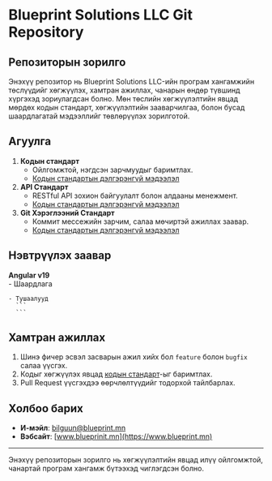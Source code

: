 # Blueprint Solutions LLC Git Repository

## Репозиторын зорилго
Энэхүү репозитор нь Blueprint Solutions LLC-ийн програм хангамжийн төслүүдийг хөгжүүлэх, хамтран ажиллах, чанарын өндөр түвшинд хүргэхэд зориулагдсан болно. Мөн төслийн хөгжүүлэлтийн явцад мөрдөх кодын стандарт, хөгжүүлэлтийн зааварчилгаа, болон бусад шаардлагатай мэдээллийг төвлөрүүлэх зорилготой.

## Агуулга
1. **Кодын стандарт**  
   - Ойлгомжтой, нэгдсэн зарчмуудыг баримтлах.  
   - [Кодын стандартын дэлгэрэнгүй мэдээлэл](./code_standarts.md)
2. **API Стандарт**  
   - RESTful API зохион байгуулалт болон алдааны менежмент.  
   - [Кодын стандартын дэлгэрэнгүй мэдээлэл](./code_standarts.md)
3. **Git Хэрэглээний Стандарт**  
   - Коммит мессежийн зарчим, салаа мөчиртэй ажиллах заавар.
   - [Кодын стандартын дэлгэрэнгүй мэдээлэл](./code_standarts.md)

## Нэвтрүүлэх заавар
  **Angular v19**  
    - Шаардлага
      ```
      ```

    - Тушаалууд
      ```
      ```

## Хамтран ажиллах
1. Шинэ фичер эсвэл засварын ажил хийх бол `feature` болон `bugfix` салаа үүсгэх.
2. Кодыг хөгжүүлэх явцад [кодын стандарт](./code_standards.md)-ыг баримтлах.
3. Pull Request үүсгэхдээ өөрчлөлтүүдийг тодорхой тайлбарлах.

## Холбоо барих
- **И-мэйл**: bilguun@blueprint.mn
- **Вэбсайт**: [www.blueprinit.mn](https://www.blueprint.mn)

---

Энэхүү репозиторын зорилго нь хөгжүүлэлтийн явцад илүү ойлгомжтой, чанартай програм хангамж бүтээхэд чиглэгдсэн болно.
